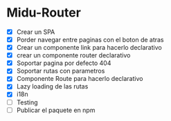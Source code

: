 # Midu-Router

- [x] Crear un SPA
- [x] Porder navegar entre paginas con el boton de atras
- [x] Crear un componente link para hacerlo declarativo
- [x] crear un componente router declarativo
- [x] Soportar pagina por defecto 404
- [x] Soportar rutas con parametros
- [x] Componente Route para hacerlo declarativo
- [x] Lazy loading de las rutas
- [x] i18n
- [ ] Testing
- [ ] Publicar el paquete en npm
